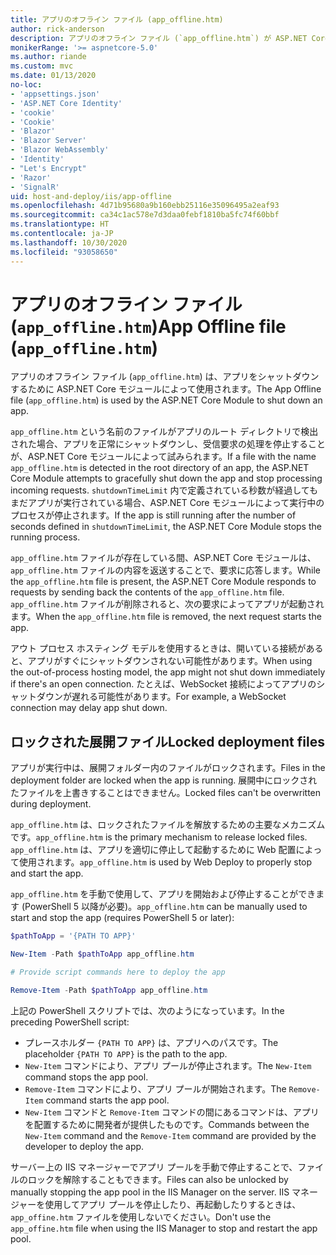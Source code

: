 ```yaml
---
title: アプリのオフライン ファイル (app_offline.htm)
author: rick-anderson
description: アプリのオフライン ファイル (`app_offline.htm`) が ASP.NET Core モジュールでどのように機能するかについて説明します。
monikerRange: '>= aspnetcore-5.0'
ms.author: riande
ms.custom: mvc
ms.date: 01/13/2020
no-loc:
- 'appsettings.json'
- 'ASP.NET Core Identity'
- 'cookie'
- 'Cookie'
- 'Blazor'
- 'Blazor Server'
- 'Blazor WebAssembly'
- 'Identity'
- "Let's Encrypt"
- 'Razor'
- 'SignalR'
uid: host-and-deploy/iis/app-offline
ms.openlocfilehash: 4d71b95680a9b160ebb25116e35096495a2eaf93
ms.sourcegitcommit: ca34c1ac578e7d3daa0febf1810ba5fc74f60bbf
ms.translationtype: HT
ms.contentlocale: ja-JP
ms.lasthandoff: 10/30/2020
ms.locfileid: "93058650"
---
```

# <a name="app-offline-file-app_offlinehtm"></a><span data-ttu-id="1e6fb-103">アプリのオフライン ファイル (`app_offline.htm`)</span><span class="sxs-lookup"><span data-stu-id="1e6fb-103">App Offline file (`app_offline.htm`)</span></span>

<span data-ttu-id="1e6fb-104">アプリのオフライン ファイル (`app_offline.htm`) は、アプリをシャットダウンするために ASP.NET Core モジュールによって使用されます。</span><span class="sxs-lookup"><span data-stu-id="1e6fb-104">The App Offline file (`app_offline.htm`) is used by the ASP.NET Core Module to shut down an app.</span></span>

<span data-ttu-id="1e6fb-105">`app_offline.htm` という名前のファイルがアプリのルート ディレクトリで検出された場合、アプリを正常にシャットダウンし、受信要求の処理を停止することが、ASP.NET Core モジュールによって試みられます。</span><span class="sxs-lookup"><span data-stu-id="1e6fb-105">If a file with the name `app_offline.htm` is detected in the root directory of an app, the ASP.NET Core Module attempts to gracefully shut down the app and stop processing incoming requests.</span></span> <span data-ttu-id="1e6fb-106">`shutdownTimeLimit` 内で定義されている秒数が経過してもまだアプリが実行されている場合、ASP.NET Core モジュールによって実行中のプロセスが停止されます。</span><span class="sxs-lookup"><span data-stu-id="1e6fb-106">If the app is still running after the number of seconds defined in `shutdownTimeLimit`, the ASP.NET Core Module stops the running process.</span></span>

<span data-ttu-id="1e6fb-107">`app_offline.htm` ファイルが存在している間、ASP.NET Core モジュールは、`app_offline.htm` ファイルの内容を返送することで、要求に応答します。</span><span class="sxs-lookup"><span data-stu-id="1e6fb-107">While the `app_offline.htm` file is present, the ASP.NET Core Module responds to requests by sending back the contents of the `app_offline.htm` file.</span></span> <span data-ttu-id="1e6fb-108">`app_offline.htm` ファイルが削除されると、次の要求によってアプリが起動されます。</span><span class="sxs-lookup"><span data-stu-id="1e6fb-108">When the `app_offline.htm` file is removed, the next request starts the app.</span></span>

<span data-ttu-id="1e6fb-109">アウト プロセス ホスティング モデルを使用するときは、開いている接続があると、アプリがすぐにシャットダウンされない可能性があります。</span><span class="sxs-lookup"><span data-stu-id="1e6fb-109">When using the out-of-process hosting model, the app might not shut down immediately if there's an open connection.</span></span> <span data-ttu-id="1e6fb-110">たとえば、WebSocket 接続によってアプリのシャットダウンが遅れる可能性があります。</span><span class="sxs-lookup"><span data-stu-id="1e6fb-110">For example, a WebSocket connection may delay app shut down.</span></span>

## <a name="locked-deployment-files"></a><span data-ttu-id="1e6fb-111">ロックされた展開ファイル</span><span class="sxs-lookup"><span data-stu-id="1e6fb-111">Locked deployment files</span></span>

<span data-ttu-id="1e6fb-112">アプリが実行中は、展開フォルダー内のファイルがロックされます。</span><span class="sxs-lookup"><span data-stu-id="1e6fb-112">Files in the deployment folder are locked when the app is running.</span></span> <span data-ttu-id="1e6fb-113">展開中にロックされたファイルを上書きすることはできません。</span><span class="sxs-lookup"><span data-stu-id="1e6fb-113">Locked files can't be overwritten during deployment.</span></span>

<span data-ttu-id="1e6fb-114">`app_offline.htm` は、ロックされたファイルを解放するための主要なメカニズムです。</span><span class="sxs-lookup"><span data-stu-id="1e6fb-114">`app_offline.htm` is the primary mechanism to release locked files.</span></span> <span data-ttu-id="1e6fb-115">`app_offline.htm` は、アプリを適切に停止して起動するために Web 配置によって使用されます。</span><span class="sxs-lookup"><span data-stu-id="1e6fb-115">`app_offline.htm` is used by Web Deploy to properly stop and start the app.</span></span>

<span data-ttu-id="1e6fb-116">`app_offline.htm` を手動で使用して、アプリを開始および停止することができます (PowerShell 5 以降が必要)。</span><span class="sxs-lookup"><span data-stu-id="1e6fb-116">`app_offline.htm` can be manually used to start and stop the app (requires PowerShell 5 or later):</span></span>

```powershell
$pathToApp = '{PATH TO APP}'

New-Item -Path $pathToApp app_offline.htm

# Provide script commands here to deploy the app

Remove-Item -Path $pathToApp app_offline.htm
```

<span data-ttu-id="1e6fb-117">上記の PowerShell スクリプトでは、次のようになっています。</span><span class="sxs-lookup"><span data-stu-id="1e6fb-117">In the preceding PowerShell script:</span></span>

* <span data-ttu-id="1e6fb-118">プレースホルダー `{PATH TO APP}` は、アプリへのパスです。</span><span class="sxs-lookup"><span data-stu-id="1e6fb-118">The placeholder `{PATH TO APP}` is the path to the app.</span></span>
* <span data-ttu-id="1e6fb-119">`New-Item` コマンドにより、アプリ プールが停止されます。</span><span class="sxs-lookup"><span data-stu-id="1e6fb-119">The `New-Item` command stops the app pool.</span></span>
* <span data-ttu-id="1e6fb-120">`Remove-Item` コマンドにより、アプリ プールが開始されます。</span><span class="sxs-lookup"><span data-stu-id="1e6fb-120">The `Remove-Item` command starts the app pool.</span></span>
* <span data-ttu-id="1e6fb-121">`New-Item` コマンドと `Remove-Item` コマンドの間にあるコマンドは、アプリを配置するために開発者が提供したものです。</span><span class="sxs-lookup"><span data-stu-id="1e6fb-121">Commands between the `New-Item` command and the `Remove-Item` command are provided by the developer to deploy the app.</span></span>

<span data-ttu-id="1e6fb-122">サーバー上の IIS マネージャーでアプリ プールを手動で停止することで、ファイルのロックを解除することもできます。</span><span class="sxs-lookup"><span data-stu-id="1e6fb-122">Files can also be unlocked by manually stopping the app pool in the IIS Manager on the server.</span></span> <span data-ttu-id="1e6fb-123">IIS マネージャーを使用してアプリ プールを停止したり、再起動したりするときは、`app_offine.htm` ファイルを使用しないでください。</span><span class="sxs-lookup"><span data-stu-id="1e6fb-123">Don't use the `app_offine.htm` file when using the IIS Manager to stop and restart the app pool.</span></span>
